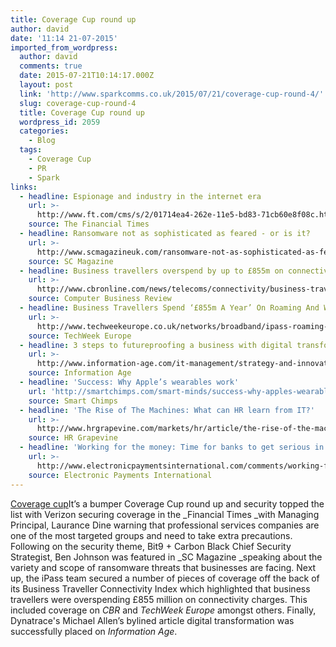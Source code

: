 ```yaml
---
title: Coverage Cup round up
author: david
date: '11:14 21-07-2015'
imported_from_wordpress:
  author: david
  comments: true
  date: 2015-07-21T10:14:17.000Z
  layout: post
  link: 'http://www.sparkcomms.co.uk/2015/07/21/coverage-cup-round-4/'
  slug: coverage-cup-round-4
  title: Coverage Cup round up
  wordpress_id: 2059
  categories:
    - Blog
  tags:
    - Coverage Cup
    - PR
    - Spark
links:
  - headline: Espionage and industry in the internet era
    url: >-
      http://www.ft.com/cms/s/2/01714ea4-262e-11e5-bd83-71cb60e8f08c.html#axzz3gPtbLQXL
    source: The Financial Times
  - headline: Ransomware not as sophisticated as feared - or is it?
    url: >-
      http://www.scmagazineuk.com/ransomware-not-as-sophisticated-as-feared--or-is-it/article/426116/2/
    source: SC Magazine
  - headline: Business travellers overspend by up to £855m on connectivity
    url: >-
      http://www.cbronline.com/news/telecoms/connectivity/business-travellers-overspend-by-up-to-855m-on-connectivity-4618824
    source: Computer Business Review
  - headline: Business Travellers Spend ‘£855m A Year’ On Roaming And Wi-Fi
    url: >-
      http://www.techweekeurope.co.uk/networks/broadband/ipass-roaming-business-traveller-172284#cSy1BHaugpOmB54i.99
    source: TechWeek Europe
  - headline: 3 steps to futureproofing a business with digital transformation
    url: >-
      http://www.information-age.com/it-management/strategy-and-innovation/123459826/3-steps-futureproofing-business-digital-transformation#sthash.1TVHwybf.dpuf
    source: Information Age
  - headline: 'Success: Why Apple’s wearables work'
    url: 'http://smartchimps.com/smart-minds/success-why-apples-wearables-work/'
    source: Smart Chimps
  - headline: 'The Rise of The Machines: What can HR learn from IT?'
    url: >-
      http://www.hrgrapevine.com/markets/hr/article/the-rise-of-the-machines-what-can-hr-learn-from-it
    source: HR Grapevine
  - headline: 'Working for the money: Time for banks to get serious in the payments race'
    url: >-
      http://www.electronicpaymentsinternational.com/comments/working-for-the-money-time-for-banks-to-get-serious-in-the-payments-race-4625589
    source: Electronic Payments International
---
```

[Coverage cup](Coverage-cup-167x300.jpg)It’s a bumper Coverage Cup round up and security topped the list with Verizon securing coverage in the _Financial Times _with Managing Principal, Laurance Dine warning that professional services companies are one of the most targeted groups and need to take extra precautions. Following on the security theme, Bit9 + Carbon Black Chief Security Strategist, Ben Johnson was featured in _SC Magazine _speaking about the variety and scope of ransomware threats that businesses are facing. Next up, the iPass team secured a number of pieces of coverage off the back of its Business Traveller Connectivity Index which highlighted that business travellers were overspending £855 million on connectivity charges. This included coverage on _CBR_ and _TechWeek Europe_ amongst others. Finally, Dynatrace's Michael Allen’s bylined article digital transformation was successfully placed on _Information Age_.
